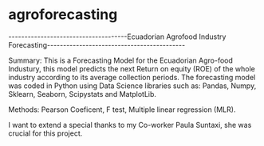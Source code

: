 # agroforecasting

-------------------------------------Ecuadorian Agrofood Industry Forecasting-------------------------------------------

Summary: This is a Forecasting Model for the Ecuadorian Agro-food Industury, this model predicts the next Return on equity (ROE) of the whole industry according to its average collection periods. The forecasting model was coded in Python using Data Science libraries such as: Pandas, Numpy, Sklearn, Seaborn, Scipystats and MatplotLib.  

Methods: Pearson Coeficent, F test, Multiple linear regression (MLR). 

I want to extend a special thanks to my Co-worker Paula Suntaxi, she was crucial for this project.


